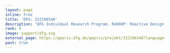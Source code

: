 ```yaml
---
layout: page
inline: true
title: 'DFG: 322196540'
description: 'DFG Individual Research Program. ReDOOP: Reactive Design for Object Oriented Programming.'
rank: 4
image: support/dfg.svg
external_page: https://gepris.dfg.de/gepris/projekt/322196540?language=en
past: true
---
```

